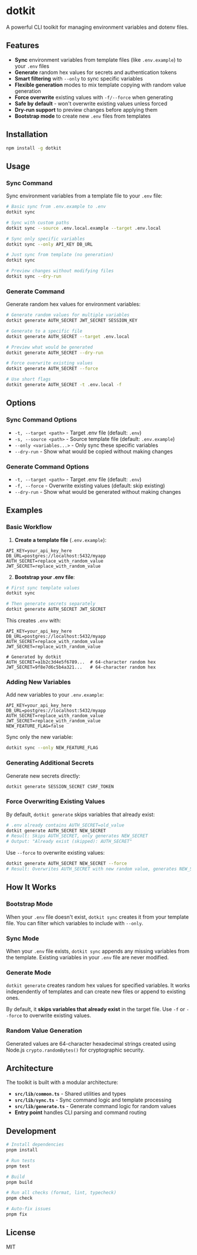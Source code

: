 # dotkit

A powerful CLI toolkit for managing environment variables and dotenv files.

## Features

- **Sync** environment variables from template files (like `.env.example`) to your `.env` files
- **Generate** random hex values for secrets and authentication tokens
- **Smart filtering** with `--only` to sync specific variables
- **Flexible generation** modes to mix template copying with random value generation
- **Force overwrite** existing values with `-f/--force` when generating
- **Safe by default** - won't overwrite existing values unless forced
- **Dry-run support** to preview changes before applying them
- **Bootstrap mode** to create new `.env` files from templates

## Installation

```bash
npm install -g dotkit
```

## Usage

### Sync Command

Sync environment variables from a template file to your `.env` file:

```bash
# Basic sync from .env.example to .env
dotkit sync

# Sync with custom paths
dotkit sync --source .env.local.example --target .env.local

# Sync only specific variables
dotkit sync --only API_KEY DB_URL

# Just sync from template (no generation)
dotkit sync

# Preview changes without modifying files
dotkit sync --dry-run
```

### Generate Command

Generate random hex values for environment variables:

```bash
# Generate random values for multiple variables
dotkit generate AUTH_SECRET JWT_SECRET SESSION_KEY

# Generate to a specific file
dotkit generate AUTH_SECRET --target .env.local

# Preview what would be generated
dotkit generate AUTH_SECRET --dry-run

# Force overwrite existing values
dotkit generate AUTH_SECRET --force

# Use short flags
dotkit generate AUTH_SECRET -t .env.local -f
```

## Options

### Sync Command Options

- `-t, --target <path>` - Target .env file (default: `.env`)
- `-s, --source <path>` - Source template file (default: `.env.example`)
- `--only <variables...>` - Only sync these specific variables
- `--dry-run` - Show what would be copied without making changes

### Generate Command Options

- `-t, --target <path>` - Target .env file (default: `.env`)
- `-f, --force` - Overwrite existing values (default: skip existing)
- `--dry-run` - Show what would be generated without making changes

## Examples

### Basic Workflow

1. **Create a template file** (`.env.example`):

```env
API_KEY=your_api_key_here
DB_URL=postgres://localhost:5432/myapp
AUTH_SECRET=replace_with_random_value
JWT_SECRET=replace_with_random_value
```

2. **Bootstrap your .env file**:

```bash
# First sync template values
dotkit sync

# Then generate secrets separately
dotkit generate AUTH_SECRET JWT_SECRET
```

This creates `.env` with:

```env
API_KEY=your_api_key_here
DB_URL=postgres://localhost:5432/myapp
AUTH_SECRET=replace_with_random_value
JWT_SECRET=replace_with_random_value

# Generated by dotkit
AUTH_SECRET=a1b2c3d4e5f6789...  # 64-character random hex
JWT_SECRET=9f8e7d6c5b4a321...   # 64-character random hex
```

### Adding New Variables

Add new variables to your `.env.example`:

```env
API_KEY=your_api_key_here
DB_URL=postgres://localhost:5432/myapp
AUTH_SECRET=replace_with_random_value
JWT_SECRET=replace_with_random_value
NEW_FEATURE_FLAG=false
```

Sync only the new variable:

```bash
dotkit sync --only NEW_FEATURE_FLAG
```

### Generating Additional Secrets

Generate new secrets directly:

```bash
dotkit generate SESSION_SECRET CSRF_TOKEN
```

### Force Overwriting Existing Values

By default, `dotkit generate` skips variables that already exist:

```bash
# .env already contains AUTH_SECRET=old_value
dotkit generate AUTH_SECRET NEW_SECRET
# Result: Skips AUTH_SECRET, only generates NEW_SECRET
# Output: "Already exist (skipped): AUTH_SECRET"
```

Use `--force` to overwrite existing values:

```bash
dotkit generate AUTH_SECRET NEW_SECRET --force
# Result: Overwrites AUTH_SECRET with new random value, generates NEW_SECRET
```

## How It Works

### Bootstrap Mode

When your `.env` file doesn't exist, `dotkit sync` creates it from your template file. You can filter which variables to include with `--only`.

### Sync Mode

When your `.env` file exists, `dotkit sync` appends any missing variables from the template. Existing variables in your `.env` file are never modified.

### Generate Mode

`dotkit generate` creates random hex values for specified variables. It works independently of templates and can create new files or append to existing ones.

By default, it **skips variables that already exist** in the target file. Use `-f` or `--force` to overwrite existing values.

### Random Value Generation

Generated values are 64-character hexadecimal strings created using Node.js `crypto.randomBytes()` for cryptographic security.

## Architecture

The toolkit is built with a modular architecture:

- **`src/lib/common.ts`** - Shared utilities and types
- **`src/lib/sync.ts`** - Sync command logic and template processing
- **`src/lib/generate.ts`** - Generate command logic for random values
- **Entry point** handles CLI parsing and command routing

## Development

```bash
# Install dependencies
pnpm install

# Run tests
pnpm test

# Build
pnpm build

# Run all checks (format, lint, typecheck)
pnpm check

# Auto-fix issues
pnpm fix
```

## License

MIT
